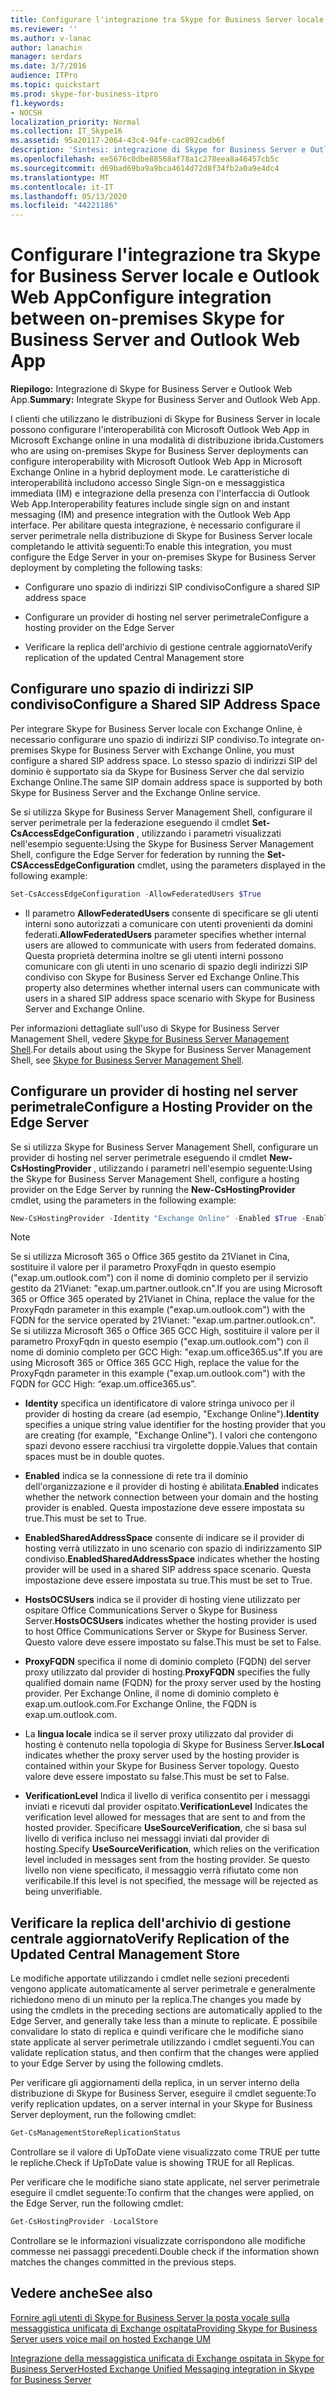 ```yaml
---
title: Configurare l'integrazione tra Skype for Business Server locale e Outlook Web App
ms.reviewer: ''
ms.author: v-lanac
author: lanachin
manager: serdars
ms.date: 3/7/2016
audience: ITPro
ms.topic: quickstart
ms.prod: skype-for-business-itpro
f1.keywords:
- NOCSH
localization_priority: Normal
ms.collection: IT_Skype16
ms.assetid: 95a20117-2064-43c4-94fe-cac892cadb6f
description: 'Sintesi: integrazione di Skype for Business Server e Outlook Web App.'
ms.openlocfilehash: ee5676c0dbe88568af78a1c278eea8a46457cb5c
ms.sourcegitcommit: d69bad69ba9a9bca4614d72d8f34fb2a0a9e4dc4
ms.translationtype: MT
ms.contentlocale: it-IT
ms.lasthandoff: 05/13/2020
ms.locfileid: "44221186"
---
```

# <a name="configure-integration-between-on-premises-skype-for-business-server-and-outlook-web-app"></a><span data-ttu-id="a12dd-103">Configurare l'integrazione tra Skype for Business Server locale e Outlook Web App</span><span class="sxs-lookup"><span data-stu-id="a12dd-103">Configure integration between on-premises Skype for Business Server and Outlook Web App</span></span>

<span data-ttu-id="a12dd-104">**Riepilogo:** Integrazione di Skype for Business Server e Outlook Web App.</span><span class="sxs-lookup"><span data-stu-id="a12dd-104">**Summary:** Integrate Skype for Business Server and Outlook Web App.</span></span>

<span data-ttu-id="a12dd-105">I clienti che utilizzano le distribuzioni di Skype for Business Server in locale possono configurare l'interoperabilità con Microsoft Outlook Web App in Microsoft Exchange online in una modalità di distribuzione ibrida.</span><span class="sxs-lookup"><span data-stu-id="a12dd-105">Customers who are using on-premises Skype for Business Server deployments can configure interoperability with Microsoft Outlook Web App in Microsoft Exchange Online in a hybrid deployment mode.</span></span> <span data-ttu-id="a12dd-106">Le caratteristiche di interoperabilità includono accesso Single Sign-on e messaggistica immediata (IM) e integrazione della presenza con l'interfaccia di Outlook Web App.</span><span class="sxs-lookup"><span data-stu-id="a12dd-106">Interoperability features include single sign on and instant messaging (IM) and presence integration with the Outlook Web App interface.</span></span> <span data-ttu-id="a12dd-107">Per abilitare questa integrazione, è necessario configurare il server perimetrale nella distribuzione di Skype for Business Server locale completando le attività seguenti:</span><span class="sxs-lookup"><span data-stu-id="a12dd-107">To enable this integration, you must configure the Edge Server in your on-premises Skype for Business Server deployment by completing the following tasks:</span></span>

- <span data-ttu-id="a12dd-108">Configurare uno spazio di indirizzi SIP condiviso</span><span class="sxs-lookup"><span data-stu-id="a12dd-108">Configure a shared SIP address space</span></span>

- <span data-ttu-id="a12dd-109">Configurare un provider di hosting nel server perimetrale</span><span class="sxs-lookup"><span data-stu-id="a12dd-109">Configure a hosting provider on the Edge Server</span></span>

- <span data-ttu-id="a12dd-110">Verificare la replica dell'archivio di gestione centrale aggiornato</span><span class="sxs-lookup"><span data-stu-id="a12dd-110">Verify replication of the updated Central Management store</span></span>

## <a name="configure-a-shared-sip-address-space"></a><span data-ttu-id="a12dd-111">Configurare uno spazio di indirizzi SIP condiviso</span><span class="sxs-lookup"><span data-stu-id="a12dd-111">Configure a Shared SIP Address Space</span></span>

<span data-ttu-id="a12dd-112">Per integrare Skype for Business Server locale con Exchange Online, è necessario configurare uno spazio di indirizzi SIP condiviso.</span><span class="sxs-lookup"><span data-stu-id="a12dd-112">To integrate on-premises Skype for Business Server with Exchange Online, you must configure a shared SIP address space.</span></span> <span data-ttu-id="a12dd-113">Lo stesso spazio di indirizzi SIP del dominio è supportato sia da Skype for Business Server che dal servizio Exchange Online.</span><span class="sxs-lookup"><span data-stu-id="a12dd-113">The same SIP domain address space is supported by both Skype for Business Server and the Exchange Online service.</span></span>

<span data-ttu-id="a12dd-114">Se si utilizza Skype for Business Server Management Shell, configurare il server perimetrale per la federazione eseguendo il cmdlet **Set-CsAccessEdgeConfiguration** , utilizzando i parametri visualizzati nell'esempio seguente:</span><span class="sxs-lookup"><span data-stu-id="a12dd-114">Using the Skype for Business Server Management Shell, configure the Edge Server for federation by running the **Set-CSAccessEdgeConfiguration** cmdlet, using the parameters displayed in the following example:</span></span>

```powershell
Set-CsAccessEdgeConfiguration -AllowFederatedUsers $True
```

- <span data-ttu-id="a12dd-115">Il parametro **AllowFederatedUsers** consente di specificare se gli utenti interni sono autorizzati a comunicare con utenti provenienti da domini federati.</span><span class="sxs-lookup"><span data-stu-id="a12dd-115">**AllowFederatedUsers** parameter specifies whether internal users are allowed to communicate with users from federated domains.</span></span> <span data-ttu-id="a12dd-116">Questa proprietà determina inoltre se gli utenti interni possono comunicare con gli utenti in uno scenario di spazio degli indirizzi SIP condiviso con Skype for Business Server ed Exchange Online.</span><span class="sxs-lookup"><span data-stu-id="a12dd-116">This property also determines whether internal users can communicate with users in a shared SIP address space scenario with Skype for Business Server and Exchange Online.</span></span>

<span data-ttu-id="a12dd-117">Per informazioni dettagliate sull'uso di Skype for Business Server Management Shell, vedere [Skype for Business Server Management Shell](../../manage/management-shell.md).</span><span class="sxs-lookup"><span data-stu-id="a12dd-117">For details about using the Skype for Business Server Management Shell, see [Skype for Business Server Management Shell](../../manage/management-shell.md).</span></span>

## <a name="configure-a-hosting-provider-on-the-edge-server"></a><span data-ttu-id="a12dd-118">Configurare un provider di hosting nel server perimetrale</span><span class="sxs-lookup"><span data-stu-id="a12dd-118">Configure a Hosting Provider on the Edge Server</span></span>

<span data-ttu-id="a12dd-119">Se si utilizza Skype for Business Server Management Shell, configurare un provider di hosting nel server perimetrale eseguendo il cmdlet **New-CsHostingProvider** , utilizzando i parametri nell'esempio seguente:</span><span class="sxs-lookup"><span data-stu-id="a12dd-119">Using the Skype for Business Server Management Shell, configure a hosting provider on the Edge Server by running the **New-CsHostingProvider** cmdlet, using the parameters in the following example:</span></span>

```powershell
New-CsHostingProvider -Identity "Exchange Online" -Enabled $True -EnabledSharedAddressSpace $True -HostsOCSUsers $False -ProxyFqdn "exap.um.outlook.com" -IsLocal $False -VerificationLevel UseSourceVerification
```

> [!NOTE]
> <span data-ttu-id="a12dd-120">Se si utilizza Microsoft 365 o Office 365 gestito da 21Vianet in Cina, sostituire il valore per il parametro ProxyFqdn in questo esempio ("exap.um.outlook.com") con il nome di dominio completo per il servizio gestito da 21Vianet: "exap.um.partner.outlook.cn".</span><span class="sxs-lookup"><span data-stu-id="a12dd-120">If you are using Microsoft 365 or Office 365 operated by 21Vianet in China, replace the value for the ProxyFqdn parameter in this example ("exap.um.outlook.com") with the FQDN for the service operated by 21Vianet: "exap.um.partner.outlook.cn".</span></span> <span data-ttu-id="a12dd-121">Se si utilizza Microsoft 365 o Office 365 GCC High, sostituire il valore per il parametro ProxyFqdn in questo esempio ("exap.um.outlook.com") con il nome di dominio completo per GCC High: "exap.um.office365.us".</span><span class="sxs-lookup"><span data-stu-id="a12dd-121">If you are using Microsoft 365 or Office 365 GCC High, replace the value for the ProxyFqdn parameter in this example ("exap.um.outlook.com") with the FQDN for GCC High: “exap.um.office365.us”.</span></span>

- <span data-ttu-id="a12dd-122">**Identity** specifica un identificatore di valore stringa univoco per il provider di hosting da creare (ad esempio, "Exchange Online").</span><span class="sxs-lookup"><span data-stu-id="a12dd-122">**Identity** specifies a unique string value identifier for the hosting provider that you are creating (for example, "Exchange Online").</span></span> <span data-ttu-id="a12dd-123">I valori che contengono spazi devono essere racchiusi tra virgolette doppie.</span><span class="sxs-lookup"><span data-stu-id="a12dd-123">Values that contain spaces must be in double quotes.</span></span>

- <span data-ttu-id="a12dd-124">**Enabled** indica se la connessione di rete tra il dominio dell'organizzazione e il provider di hosting è abilitata.</span><span class="sxs-lookup"><span data-stu-id="a12dd-124">**Enabled** indicates whether the network connection between your domain and the hosting provider is enabled.</span></span> <span data-ttu-id="a12dd-125">Questa impostazione deve essere impostata su true.</span><span class="sxs-lookup"><span data-stu-id="a12dd-125">This must be set to True.</span></span>

- <span data-ttu-id="a12dd-126">**EnabledSharedAddressSpace** consente di indicare se il provider di hosting verrà utilizzato in uno scenario con spazio di indirizzamento SIP condiviso.</span><span class="sxs-lookup"><span data-stu-id="a12dd-126">**EnabledSharedAddressSpace** indicates whether the hosting provider will be used in a shared SIP address space scenario.</span></span> <span data-ttu-id="a12dd-127">Questa impostazione deve essere impostata su true.</span><span class="sxs-lookup"><span data-stu-id="a12dd-127">This must be set to True.</span></span>

- <span data-ttu-id="a12dd-128">**HostsOCSUsers** indica se il provider di hosting viene utilizzato per ospitare Office Communications Server o Skype for Business Server.</span><span class="sxs-lookup"><span data-stu-id="a12dd-128">**HostsOCSUsers** indicates whether the hosting provider is used to host Office Communications Server or Skype for Business Server.</span></span> <span data-ttu-id="a12dd-129">Questo valore deve essere impostato su false.</span><span class="sxs-lookup"><span data-stu-id="a12dd-129">This must be set to False.</span></span>

- <span data-ttu-id="a12dd-130">**ProxyFQDN** specifica il nome di dominio completo (FQDN) del server proxy utilizzato dal provider di hosting.</span><span class="sxs-lookup"><span data-stu-id="a12dd-130">**ProxyFQDN** specifies the fully qualified domain name (FQDN) for the proxy server used by the hosting provider.</span></span> <span data-ttu-id="a12dd-131">Per Exchange Online, il nome di dominio completo è exap.um.outlook.com.</span><span class="sxs-lookup"><span data-stu-id="a12dd-131">For Exchange Online, the FQDN is exap.um.outlook.com.</span></span>

- <span data-ttu-id="a12dd-132">La **lingua locale** indica se il server proxy utilizzato dal provider di hosting è contenuto nella topologia di Skype for Business Server.</span><span class="sxs-lookup"><span data-stu-id="a12dd-132">**IsLocal** indicates whether the proxy server used by the hosting provider is contained within your Skype for Business Server topology.</span></span> <span data-ttu-id="a12dd-133">Questo valore deve essere impostato su false.</span><span class="sxs-lookup"><span data-stu-id="a12dd-133">This must be set to False.</span></span>

- <span data-ttu-id="a12dd-134">**VerificationLevel** Indica il livello di verifica consentito per i messaggi inviati e ricevuti dal provider ospitato.</span><span class="sxs-lookup"><span data-stu-id="a12dd-134">**VerificationLevel** Indicates the verification level allowed for messages that are sent to and from the hosted provider.</span></span> <span data-ttu-id="a12dd-135">Specificare **UseSourceVerification**, che si basa sul livello di verifica incluso nei messaggi inviati dal provider di hosting.</span><span class="sxs-lookup"><span data-stu-id="a12dd-135">Specify **UseSourceVerification**, which relies on the verification level included in messages sent from the hosting provider.</span></span> <span data-ttu-id="a12dd-136">Se questo livello non viene specificato, il messaggio verrà rifiutato come non verificabile.</span><span class="sxs-lookup"><span data-stu-id="a12dd-136">If this level is not specified, the message will be rejected as being unverifiable.</span></span>

## <a name="verify-replication-of-the-updated-central-management-store"></a><span data-ttu-id="a12dd-137">Verificare la replica dell'archivio di gestione centrale aggiornato</span><span class="sxs-lookup"><span data-stu-id="a12dd-137">Verify Replication of the Updated Central Management Store</span></span>

<span data-ttu-id="a12dd-138">Le modifiche apportate utilizzando i cmdlet nelle sezioni precedenti vengono applicate automaticamente al server perimetrale e generalmente richiedono meno di un minuto per la replica.</span><span class="sxs-lookup"><span data-stu-id="a12dd-138">The changes you made by using the cmdlets in the preceding sections are automatically applied to the Edge Server, and generally take less than a minute to replicate.</span></span> <span data-ttu-id="a12dd-139">È possibile convalidare lo stato di replica e quindi verificare che le modifiche siano state applicate al server perimetrale utilizzando i cmdlet seguenti.</span><span class="sxs-lookup"><span data-stu-id="a12dd-139">You can validate replication status, and then confirm that the changes were applied to your Edge Server by using the following cmdlets.</span></span>

<span data-ttu-id="a12dd-140">Per verificare gli aggiornamenti della replica, in un server interno della distribuzione di Skype for Business Server, eseguire il cmdlet seguente:</span><span class="sxs-lookup"><span data-stu-id="a12dd-140">To verify replication updates, on a server internal in your Skype for Business Server deployment, run the following cmdlet:</span></span>

```powershell
Get-CsManagementStoreReplicationStatus
```
<span data-ttu-id="a12dd-141">Controllare se il valore di UpToDate viene visualizzato come TRUE per tutte le repliche.</span><span class="sxs-lookup"><span data-stu-id="a12dd-141">Check if UpToDate value is showing TRUE for all Replicas.</span></span>

<span data-ttu-id="a12dd-142">Per verificare che le modifiche siano state applicate, nel server perimetrale eseguire il cmdlet seguente:</span><span class="sxs-lookup"><span data-stu-id="a12dd-142">To confirm that the changes were applied, on the Edge Server, run the following cmdlet:</span></span>

```powershell
Get-CsHostingProvider -LocalStore
```
<span data-ttu-id="a12dd-143">Controllare se le informazioni visualizzate corrispondono alle modifiche commesse nei passaggi precedenti.</span><span class="sxs-lookup"><span data-stu-id="a12dd-143">Double check if the information shown matches the changes committed in the previous steps.</span></span>

## <a name="see-also"></a><span data-ttu-id="a12dd-144">Vedere anche</span><span class="sxs-lookup"><span data-stu-id="a12dd-144">See also</span></span>

[<span data-ttu-id="a12dd-145">Fornire agli utenti di Skype for Business Server la posta vocale sulla messaggistica unificata di Exchange ospitata</span><span class="sxs-lookup"><span data-stu-id="a12dd-145">Providing Skype for Business Server users voice mail on hosted Exchange UM</span></span>](https://technet.microsoft.com/library/306d3fb5-231b-4f0b-b8d8-0d9083b5ed77.aspx)

[<span data-ttu-id="a12dd-146">Integrazione della messaggistica unificata di Exchange ospitata in Skype for Business Server</span><span class="sxs-lookup"><span data-stu-id="a12dd-146">Hosted Exchange Unified Messaging integration in Skype for Business Server</span></span>](https://technet.microsoft.com/library/f4de0165-da3b-499e-98fc-28ddd0db02d5.aspx)
